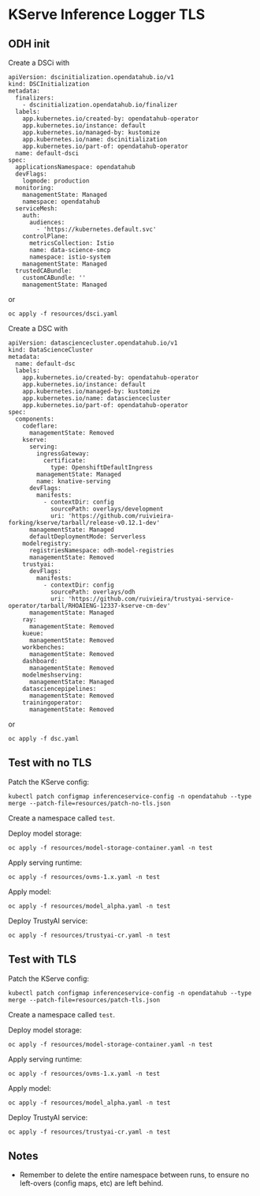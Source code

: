 # KServe Inference Logger TLS

## ODH init

Create a DSCi with

```shell
apiVersion: dscinitialization.opendatahub.io/v1
kind: DSCInitialization
metadata:
  finalizers:
    - dscinitialization.opendatahub.io/finalizer
  labels:
    app.kubernetes.io/created-by: opendatahub-operator
    app.kubernetes.io/instance: default
    app.kubernetes.io/managed-by: kustomize
    app.kubernetes.io/name: dscinitialization
    app.kubernetes.io/part-of: opendatahub-operator
  name: default-dsci
spec:
  applicationsNamespace: opendatahub
  devFlags:
    logmode: production
  monitoring:
    managementState: Managed
    namespace: opendatahub
  serviceMesh:
    auth:
      audiences:
        - 'https://kubernetes.default.svc'
    controlPlane:
      metricsCollection: Istio
      name: data-science-smcp
      namespace: istio-system
    managementState: Managed
  trustedCABundle:
    customCABundle: ''
    managementState: Managed
```

or

```shell
oc apply -f resources/dsci.yaml
```

Create a DSC with

```shell
apiVersion: datasciencecluster.opendatahub.io/v1
kind: DataScienceCluster
metadata:
  name: default-dsc
  labels:
    app.kubernetes.io/created-by: opendatahub-operator
    app.kubernetes.io/instance: default
    app.kubernetes.io/managed-by: kustomize
    app.kubernetes.io/name: datasciencecluster
    app.kubernetes.io/part-of: opendatahub-operator
spec:
  components:
    codeflare:
      managementState: Removed
    kserve:
      serving:
        ingressGateway:
          certificate:
            type: OpenshiftDefaultIngress
        managementState: Managed
        name: knative-serving
      devFlags:
        manifests:
          - contextDir: config
            sourcePath: overlays/development
            uri: 'https://github.com/ruivieira-forking/kserve/tarball/release-v0.12.1-dev'
      managementState: Managed
      defaultDeploymentMode: Serverless
    modelregistry:
      registriesNamespace: odh-model-registries
      managementState: Removed
    trustyai:
      devFlags:
        manifests:
          - contextDir: config
            sourcePath: overlays/odh
            uri: 'https://github.com/ruivieira/trustyai-service-operator/tarball/RHOAIENG-12337-kserve-cm-dev'
      managementState: Managed
    ray:
      managementState: Removed
    kueue:
      managementState: Removed
    workbenches:
      managementState: Removed
    dashboard:
      managementState: Removed
    modelmeshserving:
      managementState: Managed
    datasciencepipelines:
      managementState: Removed
    trainingoperator:
      managementState: Removed
```

or

```shell
oc apply -f dsc.yaml
```

## Test with no TLS

Patch the KServe config:

```shell
kubectl patch configmap inferenceservice-config -n opendatahub --type merge --patch-file=resources/patch-no-tls.json
```

Create a namespace called `test`.

Deploy model storage:

```shell
oc apply -f resources/model-storage-container.yaml -n test
```

Apply serving runtime:

```shell
oc apply -f resources/ovms-1.x.yaml -n test
```

Apply model:

```shell
oc apply -f resources/model_alpha.yaml -n test
```

Deploy TrustyAI service:

```shell
oc apply -f resources/trustyai-cr.yaml -n test
```

## Test with TLS

Patch the KServe config:

```shell
kubectl patch configmap inferenceservice-config -n opendatahub --type merge --patch-file=resources/patch-tls.json
```

Create a namespace called `test`.

Deploy model storage:

```shell
oc apply -f resources/model-storage-container.yaml -n test
```

Apply serving runtime:

```shell
oc apply -f resources/ovms-1.x.yaml -n test
```

Apply model:

```shell
oc apply -f resources/model_alpha.yaml -n test
```

Deploy TrustyAI service:

```shell
oc apply -f resources/trustyai-cr.yaml -n test
```

## Notes

* Remember to delete the entire namespace between runs, to ensure no left-overs (config maps, etc) are left behind.